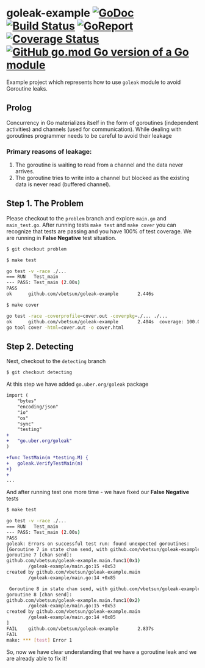 # goleak-example [![GoDoc][doc-img]][doc] [![Build Status][ci-img]][ci] [![GoReport][report-img]][report] [![Coverage Status][cov-img]][cov] [![GitHub go.mod Go version of a Go module][version-img]][version]

Example project which represents how to use `goleak` module to avoid Goroutine leaks.

## Prolog

Concurrency in Go materializes itself in the form of goroutines (independent activities) and channels (used for communication). While dealing with goroutines programmer needs to be careful to avoid their leakage

### Primary reasons of leakage:

1. The goroutine is waiting to read from a channel and the data never arrives.
2. The goroutine tries to write into a channel but blocked as the existing data is never read (buffered channel).

## Step 1. The Problem

Please checkout to the `problem` branch and explore `main.go` and `main_test.go`.
After running tests `make test` and `make cover` you can recognize that tests are passing and you have 100% of test coverage.
We are running in **False Negative** test situation.

```sh
$ git checkout problem

$ make test

go test -v -race ./...
=== RUN   Test_main
--- PASS: Test_main (2.00s)
PASS
ok      github.com/vbetsun/goleak-example       2.446s

$ make cover

go test -race -coverprofile=cover.out -coverpkg=./... ./...
ok      github.com/vbetsun/goleak-example       2.404s  coverage: 100.0% of statements in ./...
go tool cover -html=cover.out -o cover.html
```

## Step 2. Detecting

Next, checkout to the `detecting` branch 

```sh
$ git checkout detecting
```
At this step we have added `go.uber.org/goleak` package

```diff
import (
	"bytes"
	"encoding/json"
	"io"
	"os"
	"sync"
	"testing"
+
+	"go.uber.org/goleak"
)

+func TestMain(m *testing.M) {
+	goleak.VerifyTestMain(m)
+}
+
...
```
And after running test one more time - we have fixed our **False Negative** tests

```sh
$ make test

go test -v -race ./...
=== RUN   Test_main
--- PASS: Test_main (2.00s)
PASS
goleak: Errors on successful test run: found unexpected goroutines:
[Goroutine 7 in state chan send, with github.com/vbetsun/goleak-example.main.func1 on top of the stack:
goroutine 7 [chan send]:
github.com/vbetsun/goleak-example.main.func1(0x1)
        /goleak-example/main.go:15 +0x53
created by github.com/vbetsun/goleak-example.main
        /goleak-example/main.go:14 +0x85

 Goroutine 8 in state chan send, with github.com/vbetsun/goleak-example.main.func1 on top of the stack:
goroutine 8 [chan send]:
github.com/vbetsun/goleak-example.main.func1(0x2)
        /goleak-example/main.go:15 +0x53
created by github.com/vbetsun/goleak-example.main
        /goleak-example/main.go:14 +0x85
]
FAIL    github.com/vbetsun/goleak-example       2.837s
FAIL
make: *** [test] Error 1
```
So, now we have clear understanding that we have a goroutine leak and we are already able to fix it!

[doc-img]: https://pkg.go.dev/badge/github.com/vbetsun/goleak-example?status.svg
[doc]: https://pkg.go.dev/github.com/vbetsun/goleak-example
[ci-img]: https://github.com/vbetsun/goleak-example/actions/workflows/ci.yml/badge.svg
[ci]: https://github.com/vbetsun/goleak-example/actions/workflows/ci.yml
[report-img]: https://goreportcard.com/badge/github.com/vbetsun/goleak-example
[report]: https://goreportcard.com/report/github.com/vbetsun/goleak-example
[cov-img]: https://codecov.io/gh/vbetsun/goleak-example/branch/master/graph/badge.svg
[cov]: https://codecov.io/gh/vbetsun/goleak-example
[version-img]: https://img.shields.io/github/go-mod/go-version/vbetsun/goleak-example.svg
[version]: https://github.com/vbetsun/goleak-example


